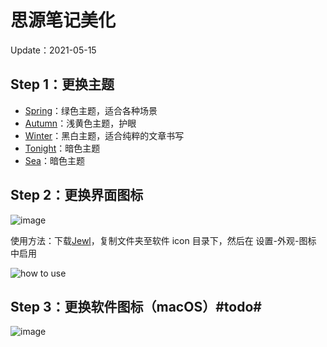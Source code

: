 # 思源笔记美化

Update：2021-05-15

## Step 1：更换主题

- [Spring](https://github.com/langzhou/spring-theme-for-siyuan)：绿色主题，适合各种场景
- [Autumn](https://github.com/langzhou/autumn-theme-for-siyuan)：浅黄色主题，护眼
- [Winter](https://github.com/langzhou/winter-theme-for-siyuan)：黑白主题，适合纯粹的文章书写
- [Tonight](https://github.com/langzhou/tonight-for-siyuan)：暗色主题
- [Sea](https://github.com/langzhou/sea-theme-for-siyuan)：暗色主题


## Step 2：更换界面图标
![image](https://user-images.githubusercontent.com/6987229/118349897-20795600-b586-11eb-822d-72119bdc7f57.png)


使用方法：下载[Jewl](https://github.com/langzhou/siyuan-note/tree/main/jewel)，复制文件夹至软件 icon 目录下，然后在 设置-外观-图标 中启用

![how to use](https://raw.githubusercontent.com/langzhou/siyuan-note/main/how%20to%20use.png)

## Step 3：更换软件图标（macOS）#todo#

![image](https://user-images.githubusercontent.com/6987229/118349858-e27c3200-b585-11eb-91df-ee96c4f87169.png)

